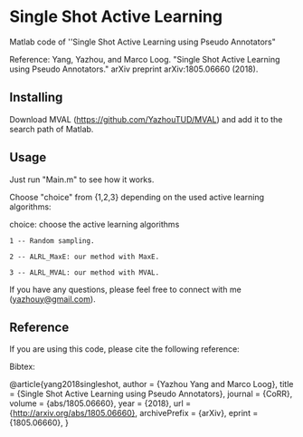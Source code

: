 # Single Shot Active Learning
Matlab code of ''Single Shot Active Learning using Pseudo Annotators"

Reference: Yang, Yazhou, and Marco Loog. "Single Shot Active Learning using Pseudo Annotators." arXiv preprint arXiv:1805.06660 (2018).

## Installing

Download MVAL (https://github.com/YazhouTUD/MVAL) and add it to the search path of Matlab.

## Usage

Just run "Main.m" to see how it works.

Choose "choice" from {1,2,3} depending on the used active learning algorithms:

choice:  choose the active learning algorithms

    1 -- Random sampling.
    
    2 -- ALRL_MaxE: our method with MaxE.
    
    3 -- ALRL_MVAL: our method with MVAL.

If you have any questions, please feel free to connect with me (yazhouy@gmail.com).


## Reference
If you are using this code, please cite the following reference:

Bibtex:

@article{yang2018singleshot,
  author    = {Yazhou Yang and
               Marco Loog},
  title     = {Single Shot Active Learning using Pseudo Annotators},
  journal   = {CoRR},
  volume    = {abs/1805.06660},
  year      = {2018},
  url       = {http://arxiv.org/abs/1805.06660},
  archivePrefix = {arXiv},
  eprint    = {1805.06660},
}
